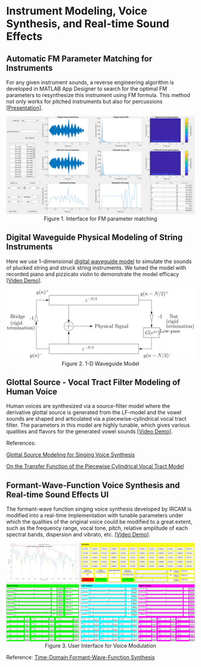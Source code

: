 # Instrument Modeling, Voice Synthesis, and Real-time Sound Effects

## Automatic FM Parameter Matching for Instruments

For any given instrument sounds, a reverse engineering algorithm is developed in MATLAB App Designer to search for the optimal FM parameters to resynthesize this instrument using FM formula. This method not only works for pitched instruments but also for percussions [[Presentation](https://drive.google.com/file/d/1dFm8WaWgDdPmAcj_LMZiInKogLoaoQlJ/view?usp=sharing)].

<img src="FM Parameter Matching/flute.png" style="width:800px">
<caption><center> Figure 1. Interface for FM parameter matching </center></caption>

## Digital Waveguide Physical Modeling of String Instruments

Here we use 1-dimensional [digital waveguide model](https://ccrma.stanford.edu/~jos/pasp/Digital_Waveguide_Models.html) to simulate the sounds of plucked string and struck string instruments. We tuned the model with recorded piano and pizzicato violin to demonstrate the model efficacy [[Video Demo](https://www.youtube.com/watch?v=zictMqwc3wc)].

<img src="Instrument Waveguide/waveguide.jpg" style="width:800px">
<caption><center> Figure 2. 1-D Waveguide Model </center></caption>

## Glottal Source - Vocal Tract Filter Modeling of Human Voice

Human voices are synthesized via a source-filter model where the derivative glottal source is generated from the LF-model and the vowel sounds are shaped and articulated via a piecewise-cylindrical vocal tract filter. The parameters in this model are highly tunable, which gives various qualities and flavors for the generated vowel sounds [[Video Demo](https://www.youtube.com/watch?v=PseuU-1j-qY)].

References:

[Glottal Source Modeling for Singing Voice Synthesis](https://quod.lib.umich.edu/cgi/p/pod/dod-idx/glottal-source-modeling-for-singing-voice-synthesis.pdf?c=icmc;idno=bbp2372.2000.186;format=pdf)

[On the Transfer Function of the Piecewise Cylindrical Vocal Tract Model](http://musicweb.ucsd.edu/~trsmyth/pubs/smc21.pdf)

## Formant-Wave-Function Voice Synthesis and Real-time Sound Effects UI

The formant-wave function singing voice synthesis developed by IRCAM is modified into a real-time implementation with tunable parameters under which the qualities of the original voice could be modified to a great extent, such as the frequency range, vocal tone, pitch, relative amplitude of each spectral bands, dispersion and vibrato, etc. [[Video Demo](https://www.youtube.com/watch?v=tBkFWNNM0Uk)].

<img src="Singing Voice DAFX Real-time UI/UI.jpg" style="width:800px">
<caption><center> Figure 3. User Interface for Voice Modulation</center></caption>

Reference: [Time-Domain Formant-Wave-Function Synthesis](https://www.jstor.org/stable/3679809?seq=1)
